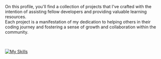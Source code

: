 
<div align="left">
  On this profile, you'll find a collection of projects that I've crafted with the intention of assisting fellow developers and providing valuable learning resources.     
</div>
<div align="left">
  Each project is a manifestation of my dedication to helping others in their coding journey and fostering a sense of growth and collaboration within the community.    
</div>  
<br/>
<br/>

[![My Skills](https://skillicons.dev/icons?i=java,spring,hibernate,kafka)](https://skillicons.dev)

